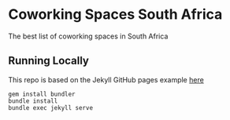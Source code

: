 # Coworking Spaces South Africa

The best list of coworking spaces in South Africa

## Running Locally

This repo is based on the Jekyll GitHub pages example [here](https://help.github.com/articles/setting-up-your-github-pages-site-locally-with-jekyll/)

```
gem install bundler
bundle install
bundle exec jekyll serve
```
